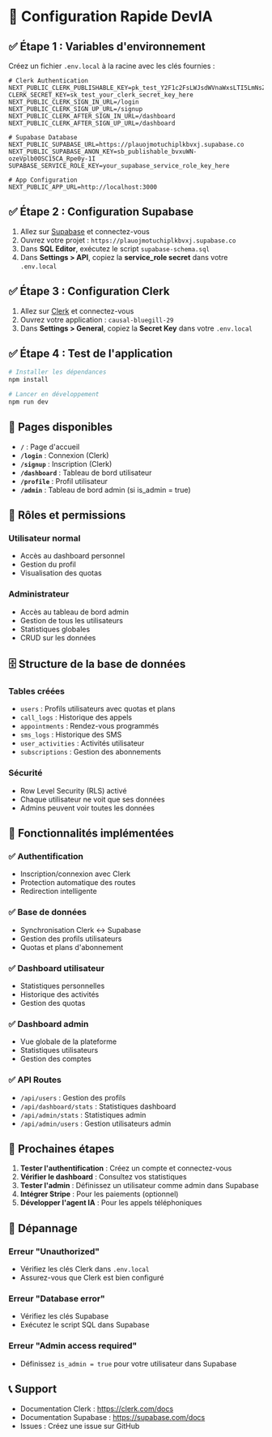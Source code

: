 # 🚀 Configuration Rapide DevIA

## ✅ Étape 1 : Variables d'environnement

Créez un fichier `.env.local` à la racine avec les clés fournies :

```env
# Clerk Authentication
NEXT_PUBLIC_CLERK_PUBLISHABLE_KEY=pk_test_Y2F1c2FsLWJsdWVnaWxsLTI5LmNsZXJrLmFjY291bnRzLmRldiQ
CLERK_SECRET_KEY=sk_test_your_clerk_secret_key_here
NEXT_PUBLIC_CLERK_SIGN_IN_URL=/login
NEXT_PUBLIC_CLERK_SIGN_UP_URL=/signup
NEXT_PUBLIC_CLERK_AFTER_SIGN_IN_URL=/dashboard
NEXT_PUBLIC_CLERK_AFTER_SIGN_UP_URL=/dashboard

# Supabase Database
NEXT_PUBLIC_SUPABASE_URL=https://plauojmotuchiplkbvxj.supabase.co
NEXT_PUBLIC_SUPABASE_ANON_KEY=sb_publishable_bvxuWN-ozeVplb0OSC15CA_Rpe0y-1I
SUPABASE_SERVICE_ROLE_KEY=your_supabase_service_role_key_here

# App Configuration
NEXT_PUBLIC_APP_URL=http://localhost:3000
```

## ✅ Étape 2 : Configuration Supabase

1. Allez sur [Supabase](https://supabase.com) et connectez-vous
2. Ouvrez votre projet : `https://plauojmotuchiplkbvxj.supabase.co`
3. Dans **SQL Editor**, exécutez le script `supabase-schema.sql`
4. Dans **Settings > API**, copiez la **service_role secret** dans votre `.env.local`

## ✅ Étape 3 : Configuration Clerk

1. Allez sur [Clerk](https://clerk.com) et connectez-vous
2. Ouvrez votre application : `causal-bluegill-29`
3. Dans **Settings > General**, copiez la **Secret Key** dans votre `.env.local`

## ✅ Étape 4 : Test de l'application

```bash
# Installer les dépendances
npm install

# Lancer en développement
npm run dev
```

## 🎯 Pages disponibles

- **`/`** : Page d'accueil
- **`/login`** : Connexion (Clerk)
- **`/signup`** : Inscription (Clerk)
- **`/dashboard`** : Tableau de bord utilisateur
- **`/profile`** : Profil utilisateur
- **`/admin`** : Tableau de bord admin (si is_admin = true)

## 🔐 Rôles et permissions

### Utilisateur normal
- Accès au dashboard personnel
- Gestion du profil
- Visualisation des quotas

### Administrateur
- Accès au tableau de bord admin
- Gestion de tous les utilisateurs
- Statistiques globales
- CRUD sur les données

## 🗄️ Structure de la base de données

### Tables créées
- `users` : Profils utilisateurs avec quotas et plans
- `call_logs` : Historique des appels
- `appointments` : Rendez-vous programmés
- `sms_logs` : Historique des SMS
- `user_activities` : Activités utilisateur
- `subscriptions` : Gestion des abonnements

### Sécurité
- Row Level Security (RLS) activé
- Chaque utilisateur ne voit que ses données
- Admins peuvent voir toutes les données

## 🚀 Fonctionnalités implémentées

### ✅ Authentification
- Inscription/connexion avec Clerk
- Protection automatique des routes
- Redirection intelligente

### ✅ Base de données
- Synchronisation Clerk ↔ Supabase
- Gestion des profils utilisateurs
- Quotas et plans d'abonnement

### ✅ Dashboard utilisateur
- Statistiques personnelles
- Historique des activités
- Gestion des quotas

### ✅ Dashboard admin
- Vue globale de la plateforme
- Statistiques utilisateurs
- Gestion des comptes

### ✅ API Routes
- `/api/users` : Gestion des profils
- `/api/dashboard/stats` : Statistiques dashboard
- `/api/admin/stats` : Statistiques admin
- `/api/admin/users` : Gestion utilisateurs admin

## 🔧 Prochaines étapes

1. **Tester l'authentification** : Créez un compte et connectez-vous
2. **Vérifier le dashboard** : Consultez vos statistiques
3. **Tester l'admin** : Définissez un utilisateur comme admin dans Supabase
4. **Intégrer Stripe** : Pour les paiements (optionnel)
5. **Développer l'agent IA** : Pour les appels téléphoniques

## 🐛 Dépannage

### Erreur "Unauthorized"
- Vérifiez les clés Clerk dans `.env.local`
- Assurez-vous que Clerk est bien configuré

### Erreur "Database error"
- Vérifiez les clés Supabase
- Exécutez le script SQL dans Supabase

### Erreur "Admin access required"
- Définissez `is_admin = true` pour votre utilisateur dans Supabase

## 📞 Support

- Documentation Clerk : https://clerk.com/docs
- Documentation Supabase : https://supabase.com/docs
- Issues : Créez une issue sur GitHub 